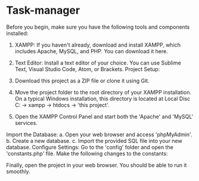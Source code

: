 # Task-manager
Before you begin, make sure you have the following tools and components installed:

1. XAMPP: If you haven't already, download and install XAMPP, which includes Apache, MySQL, and PHP. You can download it here.
2. Text Editor: Install a text editor of your choice. You can use Sublime Text, Visual Studio Code, Atom, or Brackets.
Project Setup:

1. Download this project as a ZIP file or clone it using Git.
2. Move the project folder to the root directory of your XAMPP installation. On a typical Windows installation, this directory is located at Local Disc C: -> xampp -> htdocs -> 'this project'.
3. Open the XAMPP Control Panel and start both the 'Apache' and 'MySQL' services.

Import the Database:
a. Open your web browser and access 'phpMyAdmin'.
b. Create a new database.
c. Import the provided SQL file into your new database.
Configure Settings:
Go to the 'config' folder and open the 'constants.php' file. Make the following changes to the constants:

<?php 
// Start Session
session_start();

// Create Constants to save Database Credentials
define('LOCALHOST', 'localhost');
define('DB_USERNAME', 'root'); // Your Database username (replace 'root')
define('DB_PASSWORD', ''); // Your Database Password (if applicable)
define('DB_NAME', 'task_manager'); // Your Database Name (if different)

define('SITEURL', 'http://localhost/task-manager/'); // Update the project's URL (if needed)
?>

Finally, open the project in your web browser. You should be able to run it smoothly.
